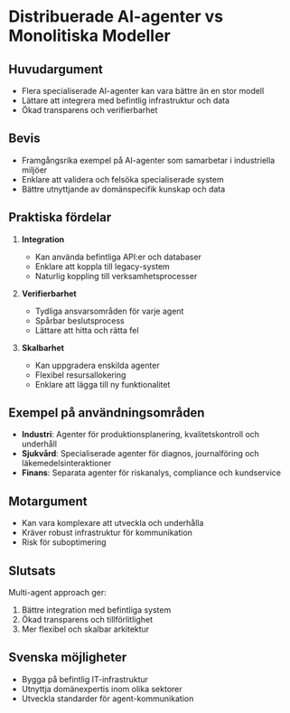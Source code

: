 # Distribuerade AI-agenter vs Monolitiska Modeller

## Huvudargument
- Flera specialiserade AI-agenter kan vara bättre än en stor modell
- Lättare att integrera med befintlig infrastruktur och data
- Ökad transparens och verifierbarhet

## Bevis
- Framgångsrika exempel på AI-agenter som samarbetar i industriella miljöer
- Enklare att validera och felsöka specialiserade system
- Bättre utnyttjande av domänspecifik kunskap och data

## Praktiska fördelar
1. **Integration**
   - Kan använda befintliga API:er och databaser
   - Enklare att koppla till legacy-system
   - Naturlig koppling till verksamhetsprocesser

2. **Verifierbarhet**
   - Tydliga ansvarsområden för varje agent
   - Spårbar beslutsprocess
   - Lättare att hitta och rätta fel

3. **Skalbarhet**
   - Kan uppgradera enskilda agenter
   - Flexibel resursallokering
   - Enklare att lägga till ny funktionalitet

## Exempel på användningsområden
- **Industri**: Agenter för produktionsplanering, kvalitetskontroll och underhåll
- **Sjukvård**: Specialiserade agenter för diagnos, journalföring och läkemedelsinteraktioner
- **Finans**: Separata agenter för riskanalys, compliance och kundservice

## Motargument
- Kan vara komplexare att utveckla och underhålla
- Kräver robust infrastruktur för kommunikation
- Risk för suboptimering

## Slutsats
Multi-agent approach ger:
1. Bättre integration med befintliga system
2. Ökad transparens och tillförlitlighet
3. Mer flexibel och skalbar arkitektur

## Svenska möjligheter
- Bygga på befintlig IT-infrastruktur
- Utnyttja domänexpertis inom olika sektorer
- Utveckla standarder för agent-kommunikation
